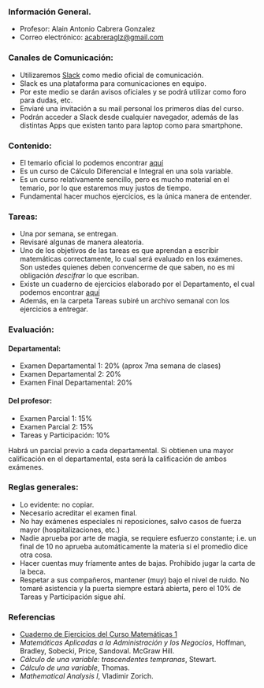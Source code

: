 ### Información General.
+ Profesor: Alain Antonio Cabrera Gonzalez
+ Correo electrónico: acabreraglz@gmail.com

### Canales de Comunicación:
+ Utilizaremos [Slack](https://slack.com/) como medio oficial de comunicación.
+ Slack es una plataforma para comunicaciones en equipo.
+ Por este medio se darán avisos oficiales y se podrá utilizar como foro para dudas, etc.
+ Enviaré una invitación a su mail personal los primeros días del curso.
+ Podrán acceder a Slack desde cualquier navegador, además de las distintas Apps que existen tanto para laptop como para smartphone.

### Contenido:
+ El temario oficial lo podemos encontrar [aquí](Temario.pdf)
+ Es un curso de Cálculo Diferencial e Integral en una sola variable. 
+ Es un curso relativamente sencillo, pero es mucho material en el temario, por lo que estaremos muy justos de tiempo.
+ Fundamental hacer muchos ejercicios, es la única manera de entender.

### Tareas: 
+ Una por semana, se entregan. 
+ Revisaré algunas de manera aleatoria.
+ Uno de los objetivos de las tareas es que aprendan a escribir matemáticas correctamente, lo cual será evaluado en los exámenes. Son ustedes quienes deben convencerme de que saben, no es mi obligación *descifrar* lo que escriban.
+ Existe un cuaderno de ejercicios elaborado por el Departamento, el cual podemos encontrar [aquí](Tareas/Cuaderno_Ejercicios.pdf)
+ Además, en la carpeta Tareas subiré un archivo semanal con los ejercicios a entregar.

### Evaluación:
#### Departamental:
+ Examen Departamental 1: 20% (aprox 7ma semana de clases)
+ Examen Departamental 2: 20%
+ Examen Final Departamental: 20%

#### Del profesor:
+ Examen Parcial 1: 15%
+ Examen Parcial 2: 15%
+ Tareas y Participación: 10%

Habrá un parcial previo a cada departamental. Si obtienen una mayor calificación en el departamental, esta será la calificación de ambos exámenes.

### Reglas generales:
+ Lo evidente: no copiar. 
+ Necesario acreditar el examen final.
+ No hay exámenes especiales ni reposiciones, salvo casos de fuerza mayor (hospitalizaciones, etc.)
+ Nadie aprueba por arte de magia, se requiere esfuerzo constante; i.e. un final de 10 no aprueba automáticamente la materia si el promedio dice otra cosa.
+ Hacer cuentas muy fríamente antes de bajas. Prohibido jugar la carta de la beca.
+ Respetar a sus compañeros, mantener (muy) bajo el nivel de ruido. No tomaré asistencia y la puerta siempre estará abierta, pero el 10% de Tareas y Participación sigue ahí.

### Referencias
+ [Cuaderno de Ejercicios del Curso Matemáticas 1](Tareas/Cuaderno_Ejercicios.pdf)
+ *Matemáticas Aplicadas a la Administración y los Negocios*, Hoffman, Bradley, Sobecki, Price, Sandoval. McGraw Hill.
+ *Cálculo de una variable: trascendentes tempranas*, Stewart.
+ *Cálculo de una variable*, Thomas.
+ *Mathematical Analysis I*, Vladimir Zorich.
